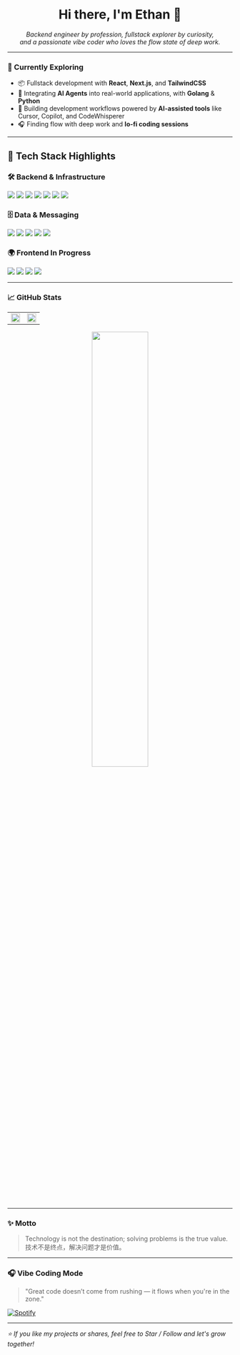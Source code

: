 <!-- README.md -->
<h1 align="center">Hi there, I'm Ethan 👋</h1>

<p align="center">
  <em>Backend engineer by profession, fullstack explorer by curiosity, <br/>
  and a passionate vibe coder who loves the flow state of deep work.</em>
</p>

---

### 🌱 Currently Exploring

- 📦 Fullstack development with **React**, **Next.js**, and **TailwindCSS**
- 🤖 Integrating **AI Agents** into real-world applications, with **Golang** & **Python**
- 🧠 Building development workflows powered by **AI-assisted tools** like Cursor, Copilot, and CodeWhisperer
- 🎧 Finding flow with deep work and **lo-fi coding sessions**

---

## 🚀 Tech Stack Highlights

### 🛠️ Backend & Infrastructure
<p align="left">
  <img src="https://img.shields.io/badge/Java-%23ED8B00?style=flat-square&logo=java&logoColor=white"/>
  <img src="https://img.shields.io/badge/SpringBoot-%236DB33F?style=flat-square&logo=springboot&logoColor=white"/>
  <img src="https://img.shields.io/badge/Go-%2300ADD8?style=flat-square&logo=go&logoColor=white"/>
  <img src="https://img.shields.io/badge/Python-%233776AB?style=flat-square&logo=python&logoColor=white"/>
  <img src="https://img.shields.io/badge/Docker-%232496ED?style=flat-square&logo=docker&logoColor=white"/>
  <img src="https://img.shields.io/badge/Kubernetes-%23326CE5?style=flat-square&logo=kubernetes&logoColor=white"/>
  <img src="https://img.shields.io/badge/GraalVM-%23F28D00?style=flat-square&logo=graalvm&logoColor=white"/>
</p>

### 🗄️ Data & Messaging
<p align="left">
  <img src="https://img.shields.io/badge/MySQL-%2300758F?style=flat-square&logo=mysql&logoColor=white"/>
  <img src="https://img.shields.io/badge/PostgreSQL-%23336791?style=flat-square&logo=postgresql&logoColor=white"/>
  <img src="https://img.shields.io/badge/Redis-%23DC382D?style=flat-square&logo=redis&logoColor=white"/>
  <img src="https://img.shields.io/badge/Kafka-%23000000?style=flat-square&logo=apachekafka&logoColor=white"/>
  <img src="https://img.shields.io/badge/MQTT-%23660066?style=flat-square&logo=data:image/svg+xml;base64,PHN2ZyB3aWR0aD0iMTIiIGhlaWdodD0iMTIiIHZpZXdCb3g9IjAgMCAyNDAgMjQwIiBmaWxsPSJub25lIiB4bWxucz0iaHR0cDovL3d3dy53My5vcmcvMjAwMC9zdmciPjxwYXRoIGQ9Ik0xMjAsMGM2Ni4yODcsMCwxMjAsNTMuNzEyLDEyMCwxMjBTMTg2LjI4NywyNDAsMTIwLDI0MFMwLDE4Ni4yODcsMCwxMjBTNTMuNzEyLDAsMTIwLDBaIiBmaWxsPSIjRkZGIi8+PHBhdGggZD0iTTE2NSAxMjBjMCAyNC44NTgtMjAuMTQyIDQ1LTQ1IDQ1cy00NS0yMC4xNDItNDUtNDVjMC0yNC44NTggMjAuMTQyLTQ1IDQ1LTQ1czQ1IDIwLjE0MiA0NSA0NVoiIGZpbGw9IiMwMDAiLz48L3N2Zz4="&logoColor=white"/>
</p>

### 🌍 Frontend In Progress
<p align="left">
  <img src="https://img.shields.io/badge/React-%2320232a?style=flat-square&logo=react&logoColor=%2361DAFB"/>
  <img src="https://img.shields.io/badge/Next.js-%23000000?style=flat-square&logo=next.js&logoColor=white"/>
  <img src="https://img.shields.io/badge/TailwindCSS-%2338B2AC?style=flat-square&logo=tailwind-css&logoColor=white"/>
  <img src="https://img.shields.io/badge/Node.js-%23339933?style=flat-square&logo=nodedotjs&logoColor=white"/>
</p>

---

### 📈 GitHub Stats

<table>
  <tr>
    <td><img src="https://github-readme-stats.vercel.app/api?username=easonwy&show_icons=true&theme=tokyonight" width="100%"/></td>
    <td><img src="https://github-readme-streak-stats.herokuapp.com/?user=easonwy&theme=tokyonight" width="100%"/></td>
  </tr>
</table>

<p align="center">
  <img src="https://github-readme-stats.vercel.app/api/top-langs/?username=easonwy&layout=compact&theme=tokyonight&hide=html,css" width="50%"/>
</p>

---

### ✨ Motto

> Technology is not the destination; solving problems is the true value. <br/> 
> 技术不是终点，解决问题才是价值。

---

### 🎧 Vibe Coding Mode

> "Great code doesn’t come from rushing — it flows when you're in the zone."

[![Spotify](https://img.shields.io/badge/Vibe%20Coding-LoFi%20Playlist-1DB954?style=flat&logo=spotify&logoColor=white)](https://open.spotify.com/playlist/37i9dQZF1DX3PIPIT6lEg5)


---

_⭐️ If you like my projects or shares, feel free to Star / Follow and let's grow together!_
